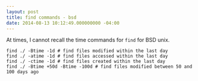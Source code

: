 ```yaml
---
layout: post
title: find commands - bsd
date: 2014-08-13 10:12:49.000000000 -04:00
---
```

At times, I cannot recall the time commands for `find` for BSD unix.

	find ./ -Btime -1d # find files modified within the last day
    find ./ -atime -1d # find files accessed within the last day
    find ./ -ctime -1d # find files created within the last day
    find ./ -Btime +50d -Btime -100d # find files modified between 50 and 100 days ago

